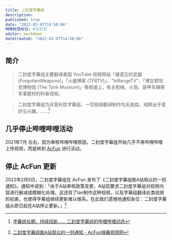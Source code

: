 ```yaml
---
title: 二封度字幕组
description:
published: true
date: "2022-02-07T14:58:06"
特殊标签标记: #无标签
editor: markdown
dateCreated: "2022-02-07T14:58:06"
---
```


## 简介

> 二封度字幕组主要翻译美国 YouTube 视频网站「被遗忘的武器 (ForgottenWeapons)」「火器博客 (TFBTV)」、"InRangeTV"、「博文顿坦克博物馆 (The Tank Museum)」等频道上，有关枪械、火炮、装甲车辆等军事题材的科普视频。

> 二封度字幕组为非营利性字幕组，一切视频翻译制作均无收益，纯粹出于爱好与兴趣。……[^1003]

[^1003]: [字幕组长期、持续招新…… 二封度字幕组的哔哩哔哩动态](https://archive.ph/5mFVc "https://t.bilibili.com/577393971394073258")

## 几乎停止哔哩哔哩活动

2021年7月 左右，因为审核哔哩哔哩原因，二封度字幕组开始几乎不再哔哩哔哩上传视频，而是转到 [AcFun](/website/AcFun.md) 进行活动。

## 停止 AcFun 更新

2022年2月5日，二封度字幕组在 AcFun 发布了《二封度字幕组致A站观众的一则通知》。通知中说到：「由于A站审核政策变更，A站现要求二封度字幕组对视频内容进行删减或模糊化处理。这违背了Ian制作这种视频，以及字幕组翻译此类视频的初衷，也使得字幕组继续更新难以维系。在此我们遗憾地通知各位：二封度字幕组从即日起在A站停止更新。」[^FlFz3]

[^FlFz3]: [二封度字幕组致A站观众的一则通知 - AcFun弹幕视频网](https://archive.ph/FlFz3 "https://www.acfun.cn/a/ac33495008")
